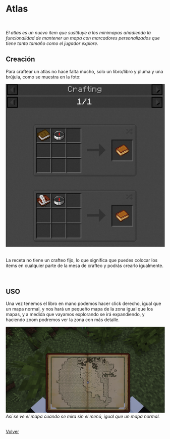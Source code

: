 # Atlas

<br>

*El atlas es un nuevo item que sustituye a los minimapas añadiendo la funcionalidad de mantener un mapa con marcadores personalizados que tiene tanto tamaño como el jugador explore.*


## Creación

Para craftear un atlas no hace falta mucho, solo un libro/libro y pluma y una brújula, como se muestra en la foto:

<center><img src="/imgs/atlas1.png"
         alt="Recetas Atlas"></center>

<br>

La receta no tiene un crafteo fijo, lo que significa que puedes colocar los items en cualquier parte de la mesa de crafteo y podrás crearlo igualmente.

<br>

## USO

Una vez tenemos el libro en mano podemos hacer click derecho, igual que un mapa normal, y nos hará un pequeño mapa de la zona igual que los mapas, y a medida que vayamos explorando se irá expandiendo, y haciendo zoom podremos ver la zona con más detalle.

<center><img src="/imgs/atlas2.png"
         alt="Recetas Atlas"></center>
         <figcaption><i>Así se ve el mapa cuando se mira sin el menú, igual que un mapa normal.</i></figcaption>

<br>



[Volver](https://github.com/OMG67/Retratoland-Wiki/blob/master/index.md)